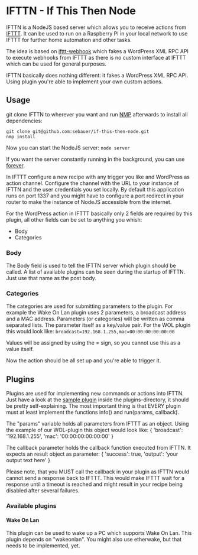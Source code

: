 IFTTN - If This Then Node
=================

IFTTN is a NodeJS based server which allows you to receive actions from [IFTTT](http://www.ifttt.com). It can be used to run on a Raspberry PI in your local network to use IFTTT for further home automation and other tasks.

The idea is based on [ifttt-webhook](https://github.com/captn3m0/ifttt-webhook/) which fakes a WordPress XML RPC API to execute webhooks from IFTTT as there is no custom interface at IFTTT which can be used for general purposes.

IFTTN basically does nothing different: it fakes a WordPress XML RPC API. Using plugin you're able to implement your own custom actions.

## Usage

git clone IFTTN to wherever you want and run [NMP](https://www.npmjs.org/) afterwards to install all dependencies:

	git clone git@github.com:sebauer/if-this-then-node.git
	nmp install

Now you can start the NodeJS server:
``node server``

If you want the server constantly running in the background, you can use [forever](https://www.npmjs.org/package/forever).

In IFTTT configure a new recipe with any trigger you like and WordPress as action channel. Configure the channel with the URL to your instance of IFTTN and the user credentials you set locally. By default this application runs on port 1337 and you might have to configure a port redirect in your router to make the instance of NodeJS accessible from the internet.

For the WordPress action in IFTTT basically only 2 fields are required by this plugin, all other fields can be set to anything you whish:
 * Body
 * Categories
 
### Body
The Body field is used to tell the IFTTN server which plugin should be called. A list of available plugins can be seen during the startup of IFTTN. Just use that name as the post body.

### Categories
The categories are used for submitting parameters to the plugin. For example the Wake On Lan plugin uses 2 parameters, a broadcast address and a MAC address. Parameters (or categories) will be written as comma separated lists. The parameter itself as a key/value pair. For the WOL plugin this would look like:
``broadcast=192.168.1.255,mac=00:00:00:00:00:00``

Values will be assigned by using the = sign, so you cannot use this as a value itself.

Now the action should be all set up and you're able to trigger it.

## Plugins
Plugins are used for implementing new commands or actions into IFTTN. Just have a look at the [sample plugin](https://github.com/sebauer/if-this-then-node/blob/master/plugins/sample-plugin.js) inside the plugins-directory, it should be pretty self-explaining. The most important thing is that EVERY plugin must at least implement the functions info() and run(params, callback).

The "params" variable holds all parameters from IFTTT as an object. Using the example of our WOL-plugin this object would look like:
		{
  		'broadcast': '192.168.1.255',
			'mac': '00:00:00:00:00:00'
		}

The callback parameter holds the callback function executed from IFTTN. It expects an result object as parameter:
		{
			'success': true,
			'output': 'your output text here'
		}

Please note, that you MUST call the callback in your plugin as IFTTN would cannot send a response back to IFTTT. This would make IFTTT wait for a response until a timeout is reached and might result in your recipe being disabled after several failures.

### Available plugins
#### Wake On Lan
This plugin can be used to wake up a PC which supports Wake On Lan. This plugin depends on "wakeonlan". You might also use etherwake, but that needs to be implemented, yet.